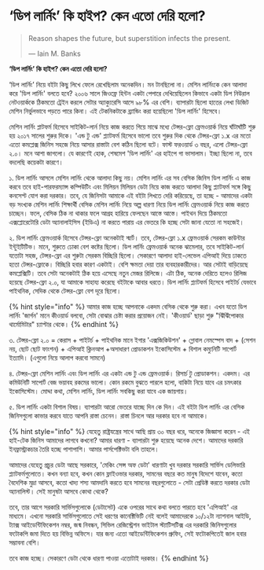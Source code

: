 # ‘ডিপ লার্নিং’ কি হাইপ? কেন এতো দেরি হলো?

> Reason shapes the future, but superstition infects the present.
>
> ― Iain M. Banks

**‘ডিপ লার্নিং’ কি হাইপ? কেন এতো দেরি হলো?**

‘ডিপ লার্নিং’ নিয়ে বইটা কিছু লিখে ফেলে রেখেছিলাম অনেকদিন। মন টানছিলো না। মেশিন লার্নিংকে কেন আলাদা করে 'ডিপ লার্নিং' বলতে হবে? ২০০৬ সালে জিওফ্রে হিন্টন একটা পেপারে দেখিয়েছিলেন কিভাবে একটা ডিপ নিউরাল নেটওয়ার্ককে ঠিকমতো ট্রেইন করলে সেটার অ্যাক্যুরেসি আসে ৯৮% এর বেশি। ব্যাপারটা ছিলো হাতের লেখা ডিজিট মেশিন নির্ভুলভাবে পড়তে পারে কিনা। এই টেকনিকটাকে ব্র্যান্ডিং করা হয়েছিলো 'ডিপ লার্নিং' হিসেবে। 

মেশিন লার্নিং প্লাটফর্ম হিসেবে সাইকিট-লার্ন নিয়ে কাজ করতে গিয়ে মাঝে মধ্যে টেন্সর-ফ্লো ফ্রেমওয়ার্ক নিয়ে ঘাঁটাঘাঁটি শুরু হয় ২০১৭ সালের শুরুর দিকে। 'এন্ড টু এন্ড' প্ল্যাটফর্ম হিসেবে ভালো তবে শুরুর দিক থেকে টেন্সর-ফ্লো ১.x এর মতো এতো কমপ্লেক্স জিনিস সহজে নিয়ে আসার রাস্তাটা বেশ কঠিন ছিলো বটে। ফাস্ট ফরওয়ার্ড ৩ বছর, এলো টেন্সর-ফ্লো ২.০। মনে আশা জাগলো। যে কারণেই হোক, শেষমেশ 'ডিপ লার্নিং' এর হাইপে গা ভাসালাম। ইচ্ছা ছিলো না, তবে বদলেছি কয়েকটা কারণে। 

১. ডিপ লার্নিং আসলে মেশিন লার্নিং থেকে আলাদা কিছু নয়। মেশিন লার্নিং এর সব বেসিক জিনিস ডিপ লার্নিং এ কাজ করবে তবে হাই-পারফরম্যান্স কম্পিউটিং এবং মিলিয়ন মিলিয়ন ডেটা নিয়ে কাজ করতে আলাদা কিছু প্ল্যাটফর্ম সঙ্গে কিছু কনসেপ্ট যোগ করা দরকার। তবে, যে জিনিসটা আমাকে এই বইটা লিখতে দেরি করিয়েছে, তা হচ্ছে - আমাদের একটা বড় সংখ্যক মেশিন লার্নিং শিক্ষার্থী বেসিক মেশিন লার্নিং নিয়ে অল্প ধারণা নিয়ে ডিপ লার্নিং ফ্রেমওয়ার্ক নিয়ে কাজ করতে চাচ্ছেন। ফলে, বেসিক ঠিক না থাকার ফলে আগ্রহ হারিয়ে ফেলছেন আস্তে আস্তে। পাইথন দিয়ে ঠিকমতো এক্সপ্লোরেটোরি ডেটা অ্যানালাইসিস \(ইডিএ\) না করতে পারায় এর ভেতরে কি হচ্ছে সেটা জানা যেতো না সহজেই।  

২. ডিপ লার্নিং ফ্রেমওয়ার্ক হিসেবে টেন্সর-ফ্লো অনেকটাই স্মার্ট। তবে,  টেন্সর-ফ্লো ১.x ফ্রেমওয়ার্ক সেরকম কাউন্টার ইন্টুইটিটিভ। মানে, শুরুতে ঢোকা বেশ কষ্টের ছিলো। ডিপ লার্নিং ফ্রেমওয়ার্ক অনেক ঝামেলার, তবে সাইকিট-লার্ন যতোটা সহজ, টেন্সর-ফ্লো এর শুরুটা সেরকম বিচ্ছিরি ছিলো। সেকারণে আলাদা হাই-লেভেল এপিআই দিয়ে ঢাকতে হতো টেন্সর-ফ্লোকে। বিচ্ছিরি হবার কারণ একটাই। বেশি ক্ষমতা দেয়া তার ব্যবহারকারীদের। আর সেটাই বাড়িয়েছে কমপ্লেক্সিটি। তবে সেটা অনেকটাই ঠিক হয়ে এসেছে নতুন মেজর রিলিজে। এটা ঠিক, অনেক দেরিতে হলেও রিলিজ হয়েছে টেন্সর-ফ্লো ২.০, যা আমাকে সাহায্য করেছে বইটাকে আবার ধরতে। ডিপ লার্নিং প্ল্যাটফর্ম হিসেবে পাইটর্চ যেভাবে পাইথনিক, সেদিক থেকে টেন্সর-ফ্লো বেশ দূরে ছিলো। 

{% hint style="info" %}
আমার কাজ হচ্ছে আপনাকে একদম বেসিক থেকে শুরু করা। এখন যতো ডিপ লার্নিং 'জার্গন' মানে কীওয়ার্ড বলবো, সেটা বোঝার চেষ্টা করার প্রয়োজন নেই। 'কীওয়ার্ড' ছাড়া শুরু  "ঝিঁঝিঁপোকার থার্মোমিটার" চ্যাপ্টার থেকে। 
{% endhint %}

৩. টেন্সর-ফ্লো ২.০  = কেরাস + পাইটর্চ + পাইথনিক মানে ইগার 'এক্সজিকিউশন' + গ্লোবাল নেমস্পেস বাদ + \(সেশন নয়, ছোট ছোট ফাংশন\) + এপিআই ক্লিনআপ +অসাধারণ প্রোডাকশন ইকোসিস্টেম + বিশাল কম্যুনিটি সাপোর্ট ইত্যাদি। \(এগুলো নিয়ে আলাপ করবো সামনে\)

৪. টেন্সর-ফ্লো মেশিন লার্নিং এবং ডিপ লার্নিং এর একটা এন্ড টু এন্ড ফ্রেমওয়ার্ক। রিসার্চ টু প্রোডাকশন। একদম। এর কমিউনিটি সাপোর্ট বেজ ভয়াবহ রকমের ভালো। কোন রকমে বুঝতে পারলে হলো, বাকিটা নিয়ে যাবে এর চমৎকার ইকোসিস্টেম। মোদ্দা কথা, মেশিন লার্নিং, ডিপ লার্নিং সবকিছু করা যাবে এক জায়গায়।  

৫. ডিপ লার্নিং একটা বিশাল বিষয়। ব্যাপারটা আরো ভেতরে যাচ্ছে দিন কে দিন। এই বইটা ডিপ লার্নিং এর বেসিক জিনিসগুলো কাভার করবে যাতে আপনি রাস্তা চেনেন। রাস্তা চিনলে আর দরকার হবে না আমাকে। 

{% hint style="info" %}
যেহেতু রাষ্ট্রযন্ত্রের সাথে আছি প্রায় ৩০ বছর ধরে, অনেকে জিজ্ঞাসা করেন - এই হাই-টেক জিনিস আমাদের লাগবে কখনো? আমার ধারণা - ব্যাপারটা শুরু হয়েছে অনেক দেশে। আমাদের দরকারি ইনফ্রাস্ট্রাকচার তৈরি হচ্ছে পাশাপাশি। আমার পার্সপেক্টিভটা বলি তাহলে। 

আমাদের যেহেতু প্রচুর ডেটা আছে সরকারে, 'মেকিং সেন্স অফ ডেটা' ধারণাটা খুব দরকার সরকারি সার্ভিস ডেলিভারি প্ল্যাটফর্মগুলোতে। কখন বন্যা হবে, কখন কোন ফ্লাইওভার দরকার, সামনের বছরে কত মানুষ বিদেশে যাবেন, কতো বৈদেশিক মুদ্রা আসবে, কতো খাদ্য শস্য আমদানি করতে হবে সামনের বছরগুলোতে  - সেটা প্রেডিক্ট করতে দরকার ডেটা অ্যানালিস্ট। সেই মানুষটা আসবে কোথা  থেকে?

তবে, তার আগে সরকারি সার্ভিসগুলোকে \(ডেটাসেট\) একে ওপরের সাথে কথা বলতে পারতে হবে 'এপিআই' এর মাধ্যমে। এখনো সরকারি সার্ভিসগুলোতে সেই ধরণের কানেক্টিভিটি নেই বলেই আমাদেরকে ১০/১২টা ন্যাশনাল আইডি, ট্যাক্স আইডেন্টিফিকেশন নম্বর, জন্ম নিবন্ধন, সিভিল রেজিস্ট্রেশন ভাইটাল স্ট্যাটিসটিক্স এর দরকারি জিনিসগুলোর ফটোকপি জমা দিতে হয় বিভিন্ন অফিসে। যার জন্য এতো আইডেন্টিফিকেশন প্রুফিং, সেই ফটোকপিতেই জাল হবার সম্ভাবনা বেশি।

তবে কাজ হচ্ছে। সেকারণে ডেটা থেকে ধারণা পাওয়া এতোটাই  দরকার। 
{% endhint %}



